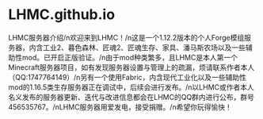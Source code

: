 # LHMC.github.io
LHMC服务器介绍/n欢迎来到LHMC！/n这是一个1.12.2版本的个人Forge模组服务器，内含工业2、暮色森林、匠魂2、匠魂生存、家具、潘马斯农场以及一些辅助性mod。已开启正版验证。/n由于mod种类繁多，且LHMC是本人第一个Minecraft服务器项目，如有发现服务器设置与管理上的疏漏，烦请联系作者本人（QQ:1747764149）/n另有一个使用Fabric，内含现代工业化以及一些辅助性mod的1.16.5类生存服务器正在调试中，后续会进行发布。/n以LHMC或作者本人名义发布的服务器更新、迭代与改进信息都会在LHMC的QQ群内进行公布，群号456535767。/nLHMC服务器用爱发电，接受捐赠。/n希望你玩得愉快！
